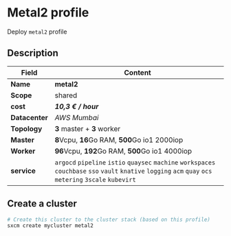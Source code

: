 # Metal2 profile

Deploy `metal2` profile

## Description

| Field          | Content                                                                                                                      |
| -------------- | ---------------------------------------------------------------------------------------------------------------------------- |
| **Name**       | **metal2**                                                                                                                       |
| **Scope**      | shared                                                                                                                       |
| **cost**       | ***10,3 € / hour***                                                                                                                |
| **Datacenter** | _AWS Mumbai_                                                                                                                   |
| **Topology**   | **3** master + **3** worker                                                                                                          |
| **Master**     | **8**Vcpu, **16**Go RAM, **500**Go io1 2000iop                                                                                           |
| **Worker**     | **96**Vcpu, **192**Go RAM, **500**Go io1 4000iop                                                                                         |
| **service**    | `argocd` `pipeline` `istio` `quaysec` `machine` `workspaces` `couchbase` `sso` `vault` `knative` `logging` `acm` `quay` `ocs` `metering` `3scale` `kubevirt` |

## Create a cluster

```bash
# Create this cluster to the cluster stack (based on this profile)
sxcm create mycluster metal2
```
